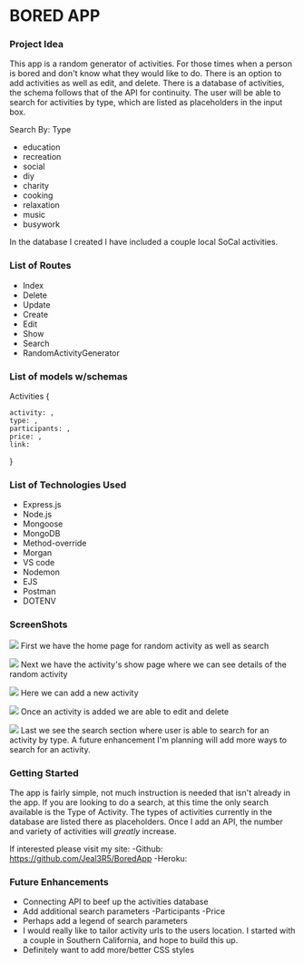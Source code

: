 # **BORED APP**

### Project Idea

This app is a random generator of activities. For those times when a person is bored and don't know what they would like to do. There is an option to add activities as well as edit, and delete. There is a database of activities, the schema follows that of the API for continuity. The user will be able to search for activities by type, which are listed as placeholders in the input box. 

Search By: Type
- education
- recreation
- social
- diy
- charity
- cooking
- relaxation
- music
- busywork

In the database I created I have included a couple local SoCal activities. 

### List of Routes
- Index
- Delete
- Update
- Create
- Edit
- Show
- Search
- RandomActivityGenerator


### List of models w/schemas 

Activities {

    activity: , 
    type: ,
    participants: ,
    price: , 
    link:   
}

### List of Technologies Used

- Express.js
- Node.js
- Mongoose
- MongoDB
- Method-override
- Morgan
- VS code
- Nodemon
- EJS
- Postman
- DOTENV


### ScreenShots

![](https://i.imgur.com/m56KUgZ.png)
First we have the home page for random activity as well as search 

![](https://i.imgur.com/0RLZeAP.png)
Next we have the activity's show page where we can see details of the random activity

![](https://i.imgur.com/5xfeEFQ.png)
Here we can add a new activity

![](https://i.imgur.com/5xfeEFQ.png)
Once an activity is added we are able to edit and delete

![](https://i.imgur.com/812mIVX.png)
Last we see the search section where user is able to search for an activity by type. A future enhancement I'm planning will add more ways to search for an activity.
   

### Getting Started 

The app is fairly simple, not much instruction is needed that isn't already in the app. If you are looking to do a search, at this time the only search available is the Type of Activity. The types of activities currently in the database are listed there as placeholders. Once I add an API, the number and variety of activities will *greatly* increase. 



If interested please visit my site: 
    -Github: https://github.com/Jeal3R5/BoredApp
    -Heroku:

### Future Enhancements

- Connecting API to beef up the activities database
- Add additional search parameters 
    -Participants
    -Price
- Perhaps add a legend of search parameters
- I would really like to tailor activity urls to the users location. I started with a couple in Southern California, and hope to build this up.
- Definitely want to add more/better CSS styles





